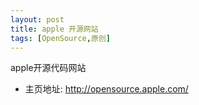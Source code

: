 ```yaml
---
layout: post
title: apple 开源网站
tags: [OpenSource,原创]
---
```


apple开源代码网站


- 主页地址: http://opensource.apple.com/

